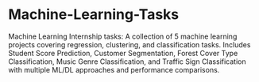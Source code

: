# Machine-Learning-Tasks
Machine Learning Internship tasks: A collection of 5 machine learning projects covering regression, clustering, and classification tasks. Includes Student Score Prediction, Customer Segmentation, Forest Cover Type Classification, Music Genre Classification, and Traffic Sign Classification with multiple ML/DL approaches and performance comparisons.
